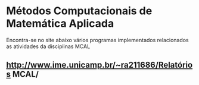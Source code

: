 # Métodos Computacionais de Matemática Aplicada

Encontra-se no site abaixo vários programas implementados relacionados as atividades da disciplinas MCAL

## http://www.ime.unicamp.br/~ra211686/Relatórios MCAL/
